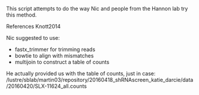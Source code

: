 

This script attempts to do the way Nic and people from the Hannon lab try this method.

References
Knott2014

Nic suggested to use:
- fastx_trimmer for trimming reads
- bowtie to align with mismatches
- multijoin to construct a table of counts

He actually provided us with the table of counts, just in case:
/lustre/sblab/martin03/repository/20160418_shRNAscreen_katie_darcie/data/20160420/SLX-11624_all.counts







